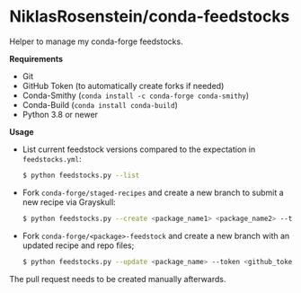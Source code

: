 # NiklasRosenstein/conda-feedstocks

Helper to manage my conda-forge feedstocks.

__Requirements__

* Git
* GitHub Token (to automatically create forks if needed)
* Conda-Smithy (`conda install -c conda-forge conda-smithy`)
* Conda-Build (`conda install conda-build`)
* Python 3.8 or newer

__Usage__

* List current feedstock versions compared to the expectation in `feedstocks.yml`:

    ```sh
    $ python feedstocks.py --list
    ```

* Fork `conda-forge/staged-recipes` and create a new branch to submit a new recipe via Grayskull:

    ```sh
    $ python feedstocks.py --create <package_name1> <package_name2> --token <github_token>
    ```

* Fork `conda-forge/<package>-feedstock` and create a new branch with an updated recipe and repo files;

    ```sh
    $ python feedstocks.py --update <package_name> --token <github_token>
    ```

The pull request needs to be created manually afterwards.
